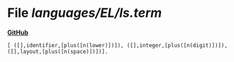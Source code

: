 # File _languages/EL/ls.term_
**[GitHub](https://github.com/softlang/yas/blob/master/languages/EL/ls.term)**
```
[ ([],identifier,[plus([n(lower)])]), ([],integer,[plus([n(digit)])]), ([],layout,[plus([n(space)])])].
```
